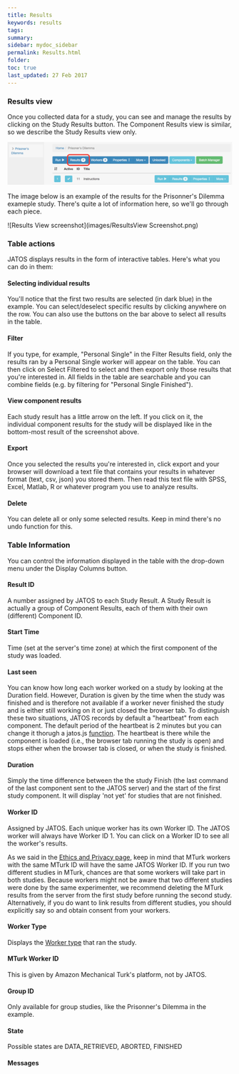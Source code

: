 ```yaml
---
title: Results
keywords: results
tags:
summary:
sidebar: mydoc_sidebar
permalink: Results.html
folder:
toc: true
last_updated: 27 Feb 2017
---
```


### Results view

Once you collected data for a study, you can see and manage the results by clicking on the Study Results button. The Component Results view is similar, so we describe the Study Results view only. 

![Results Link](images/ResultsLink.png)

The image below is an example of the results for the Prisonner's Dilemma exameple study. There's quite a lot of information here, so we'll go through each piece.

![Results View screenshot](images/ResultsView Screenshot.png)

### Table actions
JATOS displays results in the form of interactive tables. Here's what you can do in them:

#### Selecting individual results
You'll notice that the first two results are selected (in dark blue) in the example. You can select/deselect specific results by clicking anywhere on the row. You can also use the buttons on the bar above to select all results in the table.

#### Filter 
If you type, for example, "Personal Single" in the Filter Results field, only the results ran by a Personal Single worker will appear on the table. You can then click on Select Filtered to select and then export only those results that you're interested in. All fields in the table are searchable and you can combine fields (e.g. by filtering for "Personal Single Finished"). 

#### View component results
Each study result has a little arrow on the left. If you click on it, the individual component results for the study will be displayed like in the bottom-most result of the screenshot above. 

#### Export 
Once you selected the results you're interested in, click export and your browser will download a text file that contains your results in whatever format (text, csv, json) you stored them. Then read this text file with SPSS, Excel, Matlab, R or whatever program you use to analyze results.  

#### Delete
You can delete all or only some selected results. Keep in mind there's no undo function for this. 

### Table Information
You can control the information displayed in the table with the drop-down menu under the Display Columns button. 

#### Result ID 
A number assigned by JATOS to each Study Result. A Study Result is actually a group of Component Results, each of them with their own (different) Component ID. 

#### Start Time
Time (set at the server's time zone) at which the first component of the study was loaded. 

#### Last seen
You can know how long each worker worked on a study by looking at the Duration field. However, Duration is given by the time when the study was finished and is therefore not available if a worker never finished the study and is either still working on it or just closed the browser tab. To distinguish these two situations, JATOS records by default a "heartbeat" from each component. The default period of the heartbeat is 2 minutes but you can change it thorugh a jatos.js [function](jatos.js-Reference.html#jatossetheartbeatperiodheartbeatperiod). The heartbeat is there while the component is loaded (i.e., the browser tab running the study is open) and stops either when the browser tab is closed, or when the study is finished.   

#### Duration
Simply the time  difference between the the study Finish (the last command of the last component sent to the JATOS server) and the start of the first study component. It will display 'not yet' for studies that are not finished.  

#### Worker ID
Assigned by JATOS. Each unique worker has its own Worker ID. The JATOS worker will always have Worker ID 1. You can click on a Worker ID to see all the worker's results. 

As we said in the [Ethics and Privacy page](Data-Privacy-and-Ethics.html), keep in mind that MTurk workers with the same MTurk ID will have the same JATOS Worker ID. If you run two different studies in MTurk, chances are that some workers will take part in both studies. Because workers might not be aware that two different studies were done by the same experimenter, we recommend deleting the MTurk results from the server from the first study before running the second study. Alternatively, if you do want to link results from different studies, you should explicitly say so and obtain consent from your workers.  

#### Worker Type
Displays the [Worker type](Worker-Types.html) that ran the study. 

#### MTurk Worker ID
This is given by Amazon Mechanical Turk's platform, not by JATOS.

#### Group ID
Only available for group studies, like the Prisonner's Dilemma in the example.

#### State
Possible states are DATA_RETRIEVED, ABORTED, FINISHED 

#### Messages

